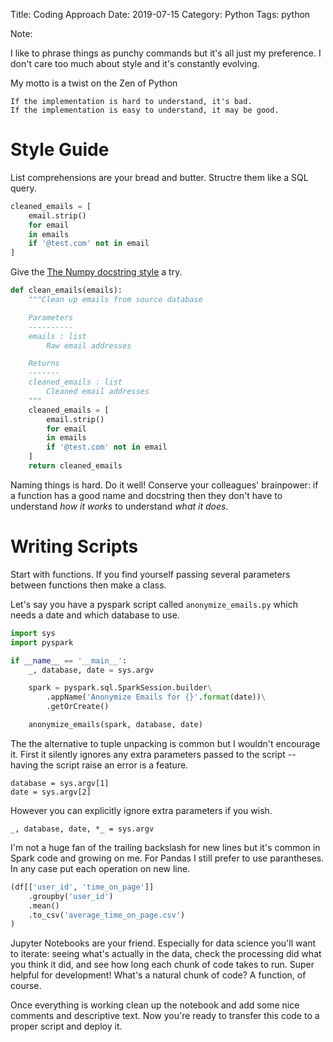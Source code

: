 Title: Coding Approach
Date: 2019-07-15
Category: Python
Tags: python

Note:

I like to phrase things as punchy commands but it's all just my preference.
I don't care too much about style and it's constantly evolving.

My motto is a twist on the Zen of Python
```
If the implementation is hard to understand, it's bad.
If the implementation is easy to understand, it may be good.
```

# Style Guide

List comprehensions are your bread and butter. Structre them like a SQL query.
```python
cleaned_emails = [
    email.strip()
    for email
    in emails
    if '@test.com' not in email
]
```

Give the [The Numpy docstring style](https://numpydoc.readthedocs.io/en/latest/format.html) a try.

```python
def clean_emails(emails):
    """Clean up emails from source database

    Parameters
    ----------
    emails : list
        Raw email addresses

    Returns
    -------
    cleaned_emails : list
        Cleaned email addresses
    """
    cleaned_emails = [
        email.strip()
        for email
        in emails
        if '@test.com' not in email
    ]
    return cleaned_emails
```

Naming things is hard. Do it well! 
Conserve your colleagues' brainpower: if a function has a good name and docstring then they don't have to understand *how it works* to understand *what it does*. 


# Writing Scripts

Start with functions.
If you find yourself passing several parameters between functions then make a class.


Let's say you have a pyspark script called `anonymize_emails.py` which needs a date and which database to use. 
```python
import sys
import pyspark

if __name__ == '__main__':
    _, database, date = sys.argv

    spark = pyspark.sql.SparkSession.builder\
        .appName('Anonymize Emails for {}'.format(date))\
        .getOrCreate()

    anonymize_emails(spark, database, date)
```


The the alternative to tuple unpacking is common but I wouldn't encourage it.
First it silently ignores any extra parameters passed to the script -- having the script raise an error is a feature.  
```
database = sys.argv[1]
date = sys.argv[2]
```

However you can explicitly ignore extra parameters if you wish.
```
_, database, date, *_ = sys.argv

```

I'm not a huge fan of the trailing backslash for new lines but it's common in Spark code and growing on me. 
For Pandas I still prefer to use parantheses. 
In any case put each operation on new line. 
```python
(df[['user_id', 'time_on_page']]
    .groupby('user_id')
    .mean()
    .to_csv('average_time_on_page.csv')
)
```

Jupyter Notebooks are your friend. 
Especially for data science you'll want to iterate: seeing what's actually in the data, check the processing did what you think it did, and see how long each chunk of code takes to run. 
Super helpful for development! 
What's a natural chunk of code?
A function, of course. 

Once everything is working clean up the notebook and add some nice comments and descriptive text.
Now you're ready to transfer this code to a proper script and deploy it.


